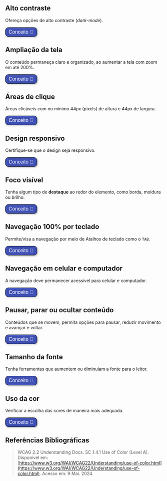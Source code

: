 ## Alto contraste 
Ofereça opções de alto contraste (*dark-mode*).

<style>
  button:not(#aumentar):not(#diminuir) {
    border: 1px solid black;
    padding: 5px 10px;
    border-radius: 10px; /* Adiciona cantos arredondados */
    background-color: #4051B5; /* Cor de fundo */
    color: white; /* Cor do texto */
    font-size: 16px; /* Tamanho da fonte */
    cursor: pointer; /* Cursor de ponteiro */
    box-shadow: 2px 2px 5px rgba(0, 0, 0, 0.3); /* Sombra */
    transition: background-color 0.3s, transform 0.3s;
  }
  button:not(#aumentar):not(#diminuir):hover {
    background-color: #0056b3; /* Cor de fundo ao passar o mouse */
    transform: scale(1.05); /* Aumenta ligeiramente o botão */
  }
</style>

<button title="alo" class="botao-conceito" onclick="let el = document.getElementById('altocontraste'); el.style.display = el.style.display === 'none' ? 'block' : 'none';">
  Conceito 📖
</button>
<div id="altocontraste" style="display: none;">
O alto contraste facilita a leitura e a compreensão do conteúdo para pessoas com dificuldades visuais, como daltonismo ou visão embaçada. Quando as cores de fundo e texto têm um contraste forte, é mais fácil para essas pessoas distinguir as informações, tornando o site mais inclusivo e acessível para todos. Isso ajuda a garantir que mais pessoas possam navegar de forma eficiente e sem barreiras.
</div>

## Ampliação da tela

O conteúdo permaneça claro e organizado, ao aumentar a tela com zoom em até 200%.

<button onclick="let el = document.getElementById('ZOOM'); el.style.display = el.style.display === 'none' ? 'block' : 'none';">
  Conceito 📖 
</button>
<div id="ZOOM" style="display: none;">
Ao aumentar a tela com o zoom do navegador em até 200%, o conteúdo precisa continuar claro e organizado, sem que nenhuma informação desapareça ou fique sobreposta.
</div>

## Áreas de clique

Áreas clicáveis com no mínimo 44px (pixels) de altura e 44px de largura.

<button onclick="let el = document.getElementById('clique'); el.style.display = el.style.display === 'none' ? 'block' : 'none';">
  Conceito 📖
</button>
<div id="clique" style="display: none;">
Os botões e áreas de clique de uma página devem ter um tamanho suficiente para que qualquer pessoa consiga usar com facilidade e segurança. Em computadores, o tamanho mínimo recomendado é de 24x24px, e em celulares é 48x48px. Mesmo que o ícone ou botão em si seja menor, como por exemplo 40px ou 20px de largura. Porém, não tão grandes a ponto de invadirem o espaço de outros botões ou elementos próximos. Ainda mais em telas menores para não ocorrer cliques acidentais.
</div>

## Design responsivo

Certifique-se que o design seja responsivo.

<button onclick="let el = document.getElementById('responsivo'); el.style.display = el.style.display === 'none' ? 'block' : 'none';">
  Conceito 📖
</button>
<div id="responsivo" style="display: none;">
O design responsivo é muito importante para a acessibilidade, pois permite que a interface se adapte às necessidades de quem está navegando.

Uma dica é começar a criar o design para celular e, depois, ajustar para computadores. Isso facilita o desenvolvimento e garante que o conteúdo fique bem organizado em telas de todos os tamanhos.
</div>

## Foco visível

Tenha algum tipo de **destaque** ao redor do elemento, como borda, moldura ou brilho.

<button onclick="let el = document.getElementById('focov'); el.style.display = el.style.display === 'none' ? 'block' : 'none';">
  Conceito 📖
</button>
<div id="focov" style="display: none;">
Garantir que o foco esteja visível na tela é essencial. O foco é como um destaque ao redor do elemento em que o usuário está interagindo, como uma borda ou moldura. Quando o foco não aparece ou simplesmente não existe, fica muito difícil navegar usando apenas o teclado.

Para resolver isso, use recursos visuais para mostrar claramente onde está o foco. 
</div>

## Navegação 100% por teclado

Permite/visa a navegação por meio de Atalhos de teclado como o ```TAB```.

<button onclick="let el = document.getElementById('teclado'); el.style.display = el.style.display === 'none' ? 'block' : 'none';">
  Conceito 📖
</button>
<div id="teclado" style="display: none;">
Todas as funções de uma página web precisam funcionar usando apenas o teclado. Por isso, é importante evitar efeitos visuais que dependem somente do movimento do mouse, como quando passamos o cursor sobre algo (<i>mouseover</i>) para revelar informações. Uma boa alternativa é fazer com que as ações também sejam ativadas com um clique, permitindo que pessoas que usam leitores de tela consigam acessar tudo usando o teclado.
</div>

## Navegação em celular e computador

A navegação deve permanecer acessível para celular e computador.

<button onclick="let el = document.getElementById('navcel'); el.style.display = el.style.display === 'none' ? 'block' : 'none';">
  Conceito 📖
</button>
<div id="navcel" style="display: none;">
No Brasil, há mais celulares do que computadores, e muitas pessoas navegam por *notebooks* ou desktops sem encontrar problemas. Porém, ao acessar o mesmo conteúdo pelo celular, é possível que surjam barreiras, algo que não deveria ocorrer. A experiência de navegação acessível pode variar bastante dependendo do fabricante do celular ou do navegador utilizado.
</div>

## Pausar, parar ou ocultar conteúdo

Conteúdos que se movem, permita opções para pausar, reduzir movimento e avançar e voltar.

<button onclick="let el = document.getElementById('carrosel'); el.style.display = el.style.display === 'none' ? 'block' : 'none';">
  Conceito 📖
</button>
<div id="carrosel" style="display: none;">
Para conteúdos que se movem, como carrosseis, é essencial permitir que o usuário possa pausar, esconder ou parar. Movimentos automáticos sem controle podem prejudicar a experiência de pessoas com condições neurodiversas ou que usam leitores de tela. Isso acontece porque esses conteúdos podem gerar sobrecarga mental, distrair do restante da página ou dificultar a navegação.
Por isso, evite usar movimentos automáticos sempre que possível. Se for realmente necessário mantê-los, ofereça opções de pausar, reduzir o movimento, além de botões para avançar e voltar.
</div>

## Tamanho da fonte

Tenha ferramentas que aumentem ou diminuiam a fonte para o leitor.

<button onclick="let el = document.getElementById('tamanho'); el.style.display = el.style.display === 'none' ? 'block' : 'none';">
  Conceito 📖
</button>
<div id="tamanho" style="display: none;">
Botões para ajuste do tamanho das letras, embora não sejam obrigatórios para garantir a acessibilidade, podem ser úteis para os usuários. Isso ocorre porque muitas pessoas com deficiência já utilizam essas funções diretamente em seus navegadores ou por meio de atalhos no teclado. No entanto, é fundamental que o site seja bem elaborado e compatível com essas ferramentas. Assim, esses botões podem oferecer mais conforto durante a navegação.
<div class="container">
  <button id="aumentar" onclick="aumentarFonte()">A+</button>
  <button id="diminuir" onclick="diminuirFonte()">A-</button>
</div>
<script>
  function aumentarFonte() {
    var texto = document.getElementById('tamanho');
    var style = window.getComputedStyle(texto, null).getPropertyValue('font-size');
    var fontSize = parseFloat(style);
    texto.style.fontSize = (fontSize + 2) + 'px';
  }
  function diminuirFonte() {
    var texto = document.getElementById('tamanho');
    var style = window.getComputedStyle(texto, null).getPropertyValue('font-size');
    var fontSize = parseFloat(style);
    texto.style.fontSize = (fontSize - 2) + 'px';
  }
</script><style>
  .text-parag{
    display: flex;
    justify-content: center;
    align-items: center;
  }
  .container {
    display: flex;
    flex-direction: row;
    justify-content: center;
    align-items: center;
  }
  #aumentar, #diminuir {
    font-size: 400%;
    margin: 10px;
  }
  #aumentar:hover, #diminuir:hover {
    color: #4051B5;
    font-size: 425%;
  }
</style>
</div>

## Uso da cor

Verificar a escolha das cores de maneira mais adequada.

<button onclick="let el = document.getElementById('cor'); el.style.display = el.style.display === 'none' ? 'block' : 'none';">
  Conceito 📖
</button>
<div id="cor" style="display: none;">
A escolha das cores de um site deve ser feita com cuidado, pois as pessoas enxergam as cores de formas diferentes. Algumas têm dificuldade em distinguir certas cores, como nos casos de daltonismo, em que a pessoa pode não enxergar vermelho, verde, azul ou, em alguns casos, nenhuma cor. Por isso, as cores podem ter um impacto muito grande na forma como essas pessoas entendem o conteúdo.
</div>

## Referências Bibliográficas

> <a id="RP1" href="https://www.w3.org/WAI/WCAG22/Understanding/use-of-color.html](https://www.w3.org/WAI/WCAG22/Understanding/use-of-color.html"></a> WCAG 2.2 Understanding Docs. SC 1.4.1 Use of Color (Level A). Disponível em: [https://www.w3.org/WAI/WCAG22/Understanding/use-of-color.html](https://www.w3.org/WAI/WCAG22/Understanding/use-of-color.html). Acesso em: 9 Mai. 2024. 